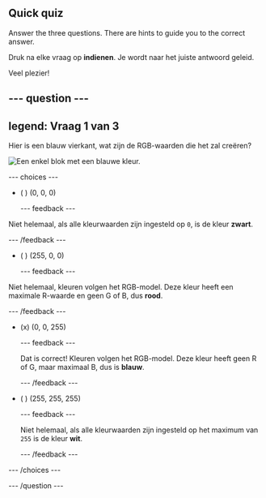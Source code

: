 ## Quick quiz

Answer the three questions. There are hints to guide you to the correct answer.

Druk na elke vraag op **indienen**. Je wordt naar het juiste antwoord geleid.

Veel plezier!

--- question ---
---
legend: Vraag 1 van 3
---
Hier is een blauw vierkant, wat zijn de RGB-waarden die het zal creëren?

![Een enkel blok met een blauwe kleur.](images/quiz-colour.png)

--- choices ---

- ( ) (0, 0, 0)

  --- feedback ---

Niet helemaal, als alle kleurwaarden zijn ingesteld op `0`, is de kleur **zwart**.

  --- /feedback ---

- ( ) (255, 0, 0)

  --- feedback ---

Niet helemaal, kleuren volgen het RGB-model. Deze kleur heeft een maximale R-waarde en geen G of B, dus **rood**.

  --- /feedback ---

- (x) (0, 0, 255)

  --- feedback ---

  Dat is correct! Kleuren volgen het RGB-model. Deze kleur heeft geen R of G, maar maximaal B, dus is **blauw**.

  --- /feedback ---

- ( ) (255, 255, 255)

  --- feedback ---

  Niet helemaal, als alle kleurwaarden zijn ingesteld op het maximum van `255` is de kleur **wit**.

  --- /feedback ---

--- /choices ---

--- /question ---
